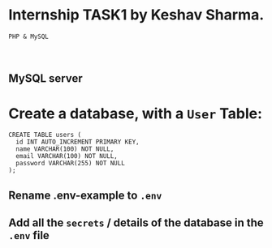 # Internship TASK1 by Keshav Sharma.

`PHP & MySQL`
<br><br><br>
## MySQL server
# Create a database, with a `User` Table:
```
CREATE TABLE users (
  id INT AUTO_INCREMENT PRIMARY KEY,
  name VARCHAR(100) NOT NULL,
  email VARCHAR(100) NOT NULL,
  password VARCHAR(255) NOT NULL
);
```

## Rename .env-example to `.env`
## Add all the `secrets` / details of the database in the `.env` file